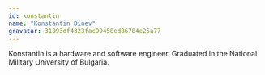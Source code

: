 ```yaml
---
id: konstantin
name: "Konstantin Dinev"
gravatar: 31893df4323fac99458ed86784e25a77
---
```


Konstantin is a hardware and software engineer. Graduated in the National Military University of Bulgaria.